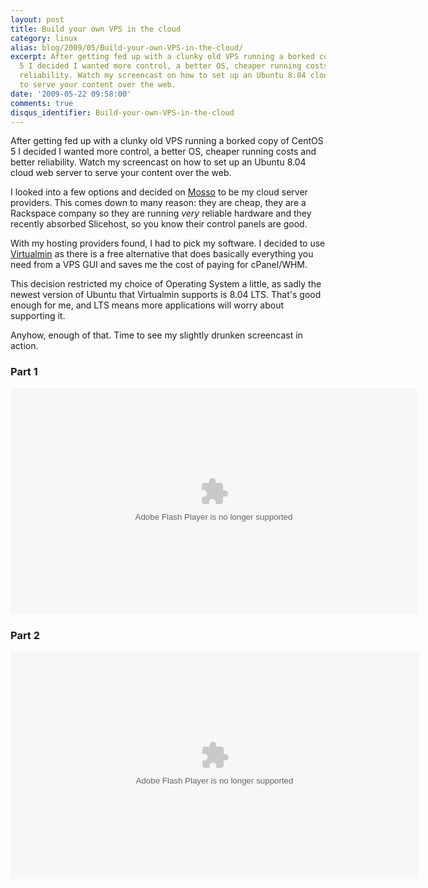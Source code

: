```yaml
---
layout: post
title: Build your own VPS in the cloud
category: linux
alias: blog/2009/05/Build-your-own-VPS-in-the-cloud/
excerpt: After getting fed up with a clunky old VPS running a borked copy of CentOS
  5 I decided I wanted more control, a better OS, cheaper running costs and better
  reliability. Watch my screencast on how to set up an Ubuntu 8.04 cloud web server
  to serve your content over the web.
date: '2009-05-22 09:58:00'
comments: true
disqus_identifier: Build-your-own-VPS-in-the-cloud
---
```


After getting fed up with a clunky old VPS running a borked copy of CentOS 5 I decided I wanted more control, a better OS, cheaper running costs and better reliability. Watch my screencast on how to set up an Ubuntu 8.04 cloud web server to serve your content over the web.

I looked into a few options and decided on [Mosso](http://mosso.com) to be my cloud server providers. This comes down to many reason: they are cheap, they are a Rackspace company so they are running _very_ reliable hardware and they recently absorbed Slicehost, so you know their control panels are good.

With my hosting providers found, I had to pick my software. I decided to use [Virtualmin](http://virtualmin.com) as there is a free alternative that does basically everything you need from a VPS GUI and saves me the cost of paying for cPanel/WHM.

This decision restricted my choice of Operating System a little, as sadly the newest version of Ubuntu that Virtualmin supports is 8.04 LTS. That's good enough for me, and LTS means more applications will worry about supporting it.

Anyhow, enough of that. Time to see my slightly drunken screencast in action.

### Part 1

<object classid="clsid:d27cdb6e-ae6d-11cf-96b8-444553540000" width="651" height="362" codebase="http://download.macromedia.com/pub/shockwave/cabs/flash/swflash.cab#version=6,0,40,0">
<param name="src" value="http://blip.tv/play/g7lmgYLRAJeDBA.m4v">
<embed width="651" height="362" src="http://blip.tv/play/g7lmgYLRAJeDBA.m4v" type="application/x-shockwave-flash"></embed>
</object>

### Part 2

<object classid="clsid:d27cdb6e-ae6d-11cf-96b8-444553540000" width="653" height="364" codebase="http://download.macromedia.com/pub/shockwave/cabs/flash/swflash.cab#version=6,0,40,0">
<param name="src" value="http://blip.tv/play/g7lmgYLRQZeDBA.m4v">
<embed width="653" height="364" src="http://blip.tv/play/g7lmgYLRQZeDBA.m4v" type="application/x-shockwave-flash"></embed>
</object>
